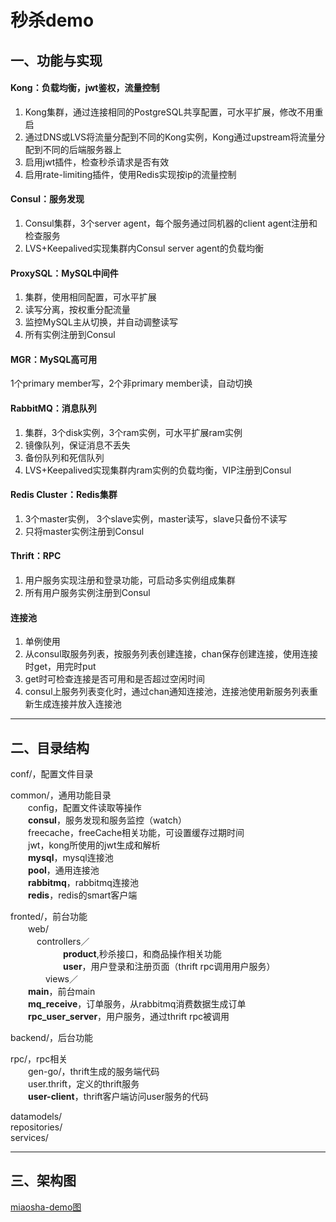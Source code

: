 # 秒杀demo

## 一、功能与实现

#### Kong：负载均衡，jwt鉴权，流量控制
1. Kong集群，通过连接相同的PostgreSQL共享配置，可水平扩展，修改不用重启
2. 通过DNS或LVS将流量分配到不同的Kong实例，Kong通过upstream将流量分配到不同的后端服务器上
3. 启用jwt插件，检查秒杀请求是否有效
4. 启用rate-limiting插件，使用Redis实现按ip的流量控制


#### Consul：服务发现
1. Consul集群，3个server agent，每个服务通过同机器的client agent注册和检查服务
2. LVS+Keepalived实现集群内Consul server agent的负载均衡

#### ProxySQL：MySQL中间件
1. 集群，使用相同配置，可水平扩展
2. 读写分离，按权重分配流量
3. 监控MySQL主从切换，并自动调整读写
4. 所有实例注册到Consul


#### MGR：MySQL高可用
1个primary member写，2个非primary member读，自动切换


#### RabbitMQ：消息队列
1. 集群，3个disk实例，3个ram实例，可水平扩展ram实例
2. 镜像队列，保证消息不丢失
3. 备份队列和死信队列
4. LVS+Keepalived实现集群内ram实例的负载均衡，VIP注册到Consul



#### Redis Cluster：Redis集群
1. 3个master实例， 3个slave实例，master读写，slave只备份不读写
2. 只将master实例注册到Consul

#### Thrift：RPC
1. 用户服务实现注册和登录功能，可启动多实例组成集群
2. 所有用户服务实例注册到Consul


#### 连接池
1. 单例使用
2. 从consul取服务列表，按服务列表创建连接，chan保存创建连接，使用连接时get，用完时put
3. get时可检查连接是否可用和是否超过空闲时间
4. consul上服务列表变化时，通过chan通知连接池，连接池使用新服务列表重新生成连接并放入连接池


------------

## 二、目录结构
conf/，配置文件目录

common/，通用功能目录<br>
　　config，配置文件读取等操作<br>
　　**consul**，服务发现和服务监控（watch）<br>
　　freecache，freeCache相关功能，可设置缓存过期时间<br>
　　jwt，kong所使用的jwt生成和解析<br>
　　**mysql**，mysql连接池<br>
　　**pool**，通用连接池<br>
　　**rabbitmq**，rabbitmq连接池<br>
　　**redis**，redis的smart客户端<br>

fronted/，前台功能<br>
　　web/<br>
  　　　controllers／<br>
　　　　　　**product**,秒杀接口，和商品操作相关功能<br>
　　　　　　**user**，用户登录和注册页面（thrift rpc调用用户服务）<br>
　　　　views／<br>
　　**main**，前台main<br>
　　**mq_receive**，订单服务，从rabbitmq消费数据生成订单<br>
　　**rpc_user_server**，用户服务，通过thrift rpc被调用<br>

backend/，后台功能<br>

rpc/，rpc相关<br>
　　gen-go/，thrift生成的服务端代码<br>
　　user.thrift，定义的thrift服务<br>
　　**user-client**，thrift客户端访问user服务的代码<br>

datamodels/<br>
repositories/<br>
services/<br>


------------


## 三、架构图
[miaosha-demo图](https://app.yinxiang.com/shard/s48/nl/27140383/2bca25da-bd09-428e-9d59-65b0b87158d7)








